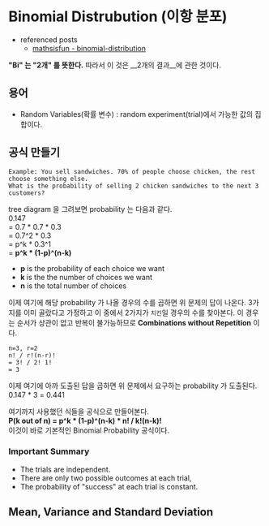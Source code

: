 # Binomial Distrubution (이항 분포)
- referenced posts
  - [mathsisfun - binomial-distribution](http://www.mathsisfun.com/data/binomial-distribution.html)

__"Bi" 는 "2개" 를 뜻한다.__ 따라서 이 것은 __2개의 결과__에 관한 것이다.

## 용어
- Random Variables(확률 변수) : random experiment(trial)에서 가능한 값의 집합이다.


## 공식 만들기
````
Example: You sell sandwiches. 70% of people choose chicken, the rest choose something else.
What is the probability of selling 2 chicken sandwiches to the next 3 customers?
````
tree diagram 을 그려보면 probability 는 다음과 같다.  
0.147  
= 0.7 * 0.7 * 0.3  
= 0.7^2 * 0.3  
= p^k * 0.3^1  
= __p^k * (1-p)^(n-k)__

- __p__ is the probability of each choice we want
- __k__ is the the number of choices we want
- __n__ is the total number of choices

이제 여기에 해당 probability 가 나올 경우의 수를 곱하면 위 문제의 답이 나온다.
3가지를 이미 골랐다고 가정하고 이 중에서 2가지가 `치킨`일 경우의 수를 찾아본다.
이 경우는 순서가 상관이 없고 반복이 불가능하므로 __Combinations without Repetition__ 이다.
````
n=3, r=2
n! / r!(n-r)!
= 3! / 2! 1!
= 3
````
이제 여기에 아까 도출된 답을 곱하면 위 문제에서 요구하는 probability 가 도출된다.  
0.147 * 3 = 0.441

여기까지 사용했던 식들을 공식으로 만들어본다.  
__P(k out of n) = p^k * (1-p)^(n-k)  *  n! / k!(n-k)!__  
이것이 바로 기본적인 Binomial Probability 공식이다.

### Important Summary
- The trials are independent.
- There are only two possible outcomes at each trial,
- The probability of "success" at each trial is constant.

## Mean, Variance and Standard Deviation
<!-- TODO:  -->